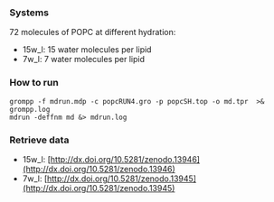 ### Systems

72 molecules of POPC at different hydration:
- 15w_l: 15 water molecules per lipid
- 7w_l: 7 water molecules per lipid

### How to run

```
grompp -f mdrun.mdp -c popcRUN4.gro -p popcSH.top -o md.tpr  >& grompp.log
mdrun -deffnm md &> mdrun.log
```

### Retrieve data

- 15w_l: [http://dx.doi.org/10.5281/zenodo.13946](http://dx.doi.org/10.5281/zenodo.13946)
- 7w_l:  [http://dx.doi.org/10.5281/zenodo.13945](http://dx.doi.org/10.5281/zenodo.13945)